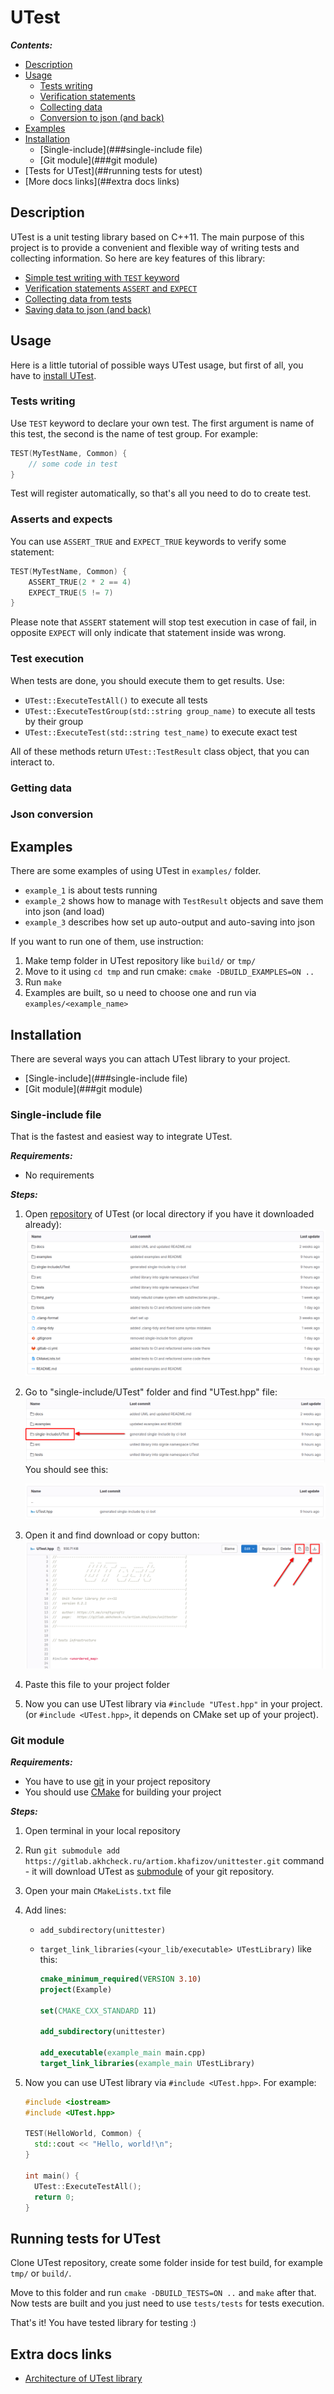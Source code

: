 # UTest

_**Contents:**_

- [Description](##description)
- [Usage](##usage)
  - [Tests writing](###tests-writing)
  - [Verification statements](###asserts-and-expects)
  - [Collecting data](###getting-data)
  - [Conversion to json (and back)](###json-conversion)
- [Examples](##examples)
- [Installation](##installation)
  - [Single-include](###single-include file)
  - [Git module](###git module)
- [Tests for UTest](##running tests for utest)
- [More docs links](##extra docs links)



## Description

UTest is a unit testing library based on C++11. The main purpose of this project is to provide a convenient and flexible way of writing tests and collecting information. So here are key features of this library:

- [Simple test writing with `TEST` keyword](###tests-writing)
- [Verification statements `ASSERT` and `EXPECT`](###asserts-and-expects)
- [Collecting data from tests](###getting-data)
- [Saving data to json (and back)](###json-conversion)



## Usage

Here is a little tutorial of possible ways UTest usage, but first of all, you have to [install UTest](##installation).

### Tests writing

Use `TEST` keyword to declare your own test. The first argument is name of this test, the second is the name of test group. For example:

```cpp
TEST(MyTestName, Common) {
    // some code in test
}
```

Test will register automatically, so that's all you need to do to create test.



### Asserts and expects

You can use `ASSERT_TRUE` and `EXPECT_TRUE` keywords to verify some statement:

```cpp
TEST(MyTestName, Common) {
    ASSERT_TRUE(2 * 2 == 4)
    EXPECT_TRUE(5 != 7)
}
```

Please note that `ASSERT` statement will stop test execution in case of fail, in opposite `EXPECT` will only indicate that statement inside was wrong.



### Test execution

When tests are done, you should execute them to get results. Use:

- `UTest::ExecuteTestAll()` to execute all tests
- `UTest::ExecuteTestGroup(std::string group_name)` to execute all tests by their group
- `UTest::ExecuteTest(std::string test_name)` to execute exact test

All of these methods return `UTest::TestResult` class object, that you can interact to.



### Getting data





### Json conversion 



## Examples

There are some examples of using UTest in `examples/` folder.

- `example_1`  is about tests running
- `example_2`  shows how to manage with `TestResult` objects and save them into json (and load)
- `example_3`  describes how set up auto-output and auto-saving into json

If you want to run one of them, use instruction:

1. Make temp folder in UTest repository like `build/` or `tmp/`
2. Move to it using `cd tmp` and run cmake: `cmake -DBUILD_EXAMPLES=ON ..`
3. Run `make`
4. Examples are built, so u need to choose one and run via `examples/<example_name>`



## Installation

There are several ways you can attach UTest library to your project.

- [Single-include](###single-include file)
- [Git module](###git module)



### Single-include file

That is the fastest and easiest way to integrate UTest.

_**Requirements:**_

- No requirements



_**Steps:**_

1. Open [repository](https://gitlab.akhcheck.ru/artiom.khafizov/unittester/) of UTest (or local directory if you have it downloaded already):
   ![pageOfUTest](docs/pictures/pageOfUTest.png)

2. Go to "single-include/UTest" folder and find "UTest.hpp" file:
   ![single-include1](docs/pictures/single-include1.png)You should see this:

   ![single-include2](docs/pictures/single-include2.png)
   
3. Open it and find download or copy button:
   ![copyDownloadSingleInclude](docs/pictures/copyDownloadSingleInclude.png)

4. Paste this file to your project folder

5. Now you can use UTest library via `#include "UTest.hpp"` in your project.
   (or `#include <UTest.hpp>`, it depends on CMake set up of your project).



### Git module

_**Requirements:**_
- You have to use [git](https://git-scm.com/) in your project repository
- You should use [CMake](https://cmake.org/) for building your project



_**Steps:**_

1. Open terminal in your local repository

2. Run `git submodule add https://gitlab.akhcheck.ru/artiom.khafizov/unittester.git` command - it will download UTest as [submodule](https://git-scm.com/docs/gitsubmodules) of your git repository.

3. Open your main `CMakeLists.txt` file

4. Add lines:

   - `add_subdirectory(unittester)`

   - `target_link_libraries(<your_lib/executable> UTestLibrary)`  like this:

     ```cmake
     cmake_minimum_required(VERSION 3.10)
     project(Example)
     
     set(CMAKE_CXX_STANDARD 11)
     
     add_subdirectory(unittester)
     
     add_executable(example_main main.cpp)
     target_link_libraries(example_main UTestLibrary)
     ```

5. Now you can use UTest library via `#include <UTest.hpp>`. For example:
   ```cpp
   #include <iostream>
   #include <UTest.hpp>
   
   TEST(HelloWorld, Common) {
     std::cout << "Hello, world!\n";
   }
   
   int main() {
     UTest::ExecuteTestAll();
     return 0;
   }
   ```



## Running tests for UTest

Clone UTest repository, create some folder inside for test build, for example `tmp/` or `build/`.

Move to this folder and run `cmake -DBUILD_TESTS=ON ..` and `make` after that. Now tests are built and you just need to use `tests/tests` for tests execution.

That's it! You have tested library for testing :)



## Extra docs links

- [Architecture of UTest library](docs/README.md)

